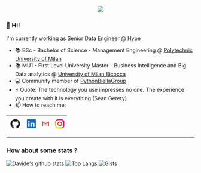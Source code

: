 <p align="center">
  <img src="https://media3.giphy.com/media/X74GowOffr9neONg2K/giphy.gif">
</p>

  
### 👋 Hi!
  
I'm currently working as Senior Data Engineer @ <a href="https://www.hype.it/landing-a-new?utm_source=google&utm_medium=cpc&utm_campaign=brand&gclid=CjwKCAiA5Y6eBhAbEiwA_2ZWIURJwbZoc5hhUD0EUwfM4nHL1P5UOvXwb1pC7m6Es0Wh3VaQCnUqmxoC_eAQAvD_BwE&gclsrc=aw.ds"> Hype </a>
- 📚 BSc - Bachelor of Science - Management Engineering @ <a href="https://www.polimi.it/en">Polytechnic University of Milan</a>
- 📚 MU1 - First Level University Master - Business Intelligence and Big Data analytics @ <a href="https://www.unimib.it/"> University of Milan Bicocca</a>
- 💻 Community member of <a href="https://github.com/PythonBiellaGroup"> PythonBiellaGroup </a>
- ⚡ Quote: The technology you use impresses no one. The experience you create with it is everything (Sean Gerety)
- 📫 How to reach me:

| [<img src="https://github.com/airaghidavide/airaghidavide/blob/master/github.png" alt="github logo" width="34">](https://github.com/airaghidavide) | [<img src="https://github.com/airaghidavide/airaghidavide/blob/master/linkedin.jpeg" alt="linkedin logo" width="24">](https://it.linkedin.com/in/airaghidavide) |  [<img src="https://github.com/airaghidavide/airaghidavide/blob/master/gmail.jpeg" alt="gmail logo" width="24">](airaghi.davide@gmail.com) | [<img src="https://github.com/airaghidavide/airaghidavide/blob/master/instagram.png" alt="instagram logo" width="24">](https://www.instagram.com/airaghi.davide)
|---|---|---|---|

----

### How about some stats ?
![Davide's github stats](https://github-readme-stats.vercel.app/api?username=airaghidavide&show_icons=true)
![Top Langs](https://github-readme-stats.vercel.app/api/top-langs/?username=airaghidavide&layout=compact)
![Gists](https://gists-readme.yizack.com/api?user=airaghidavide)
